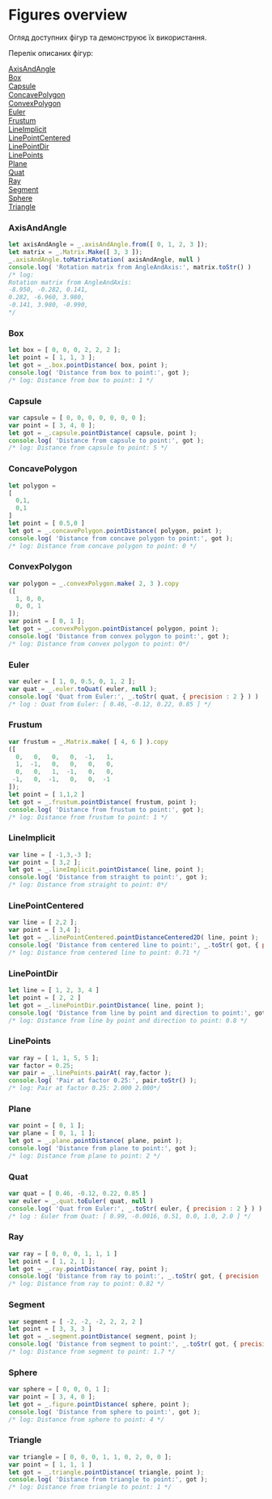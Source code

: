 # Figures overview

Огляд доступних фігур та демонструює їх використання.

Перелік описаних фігур:

[AxisAndAngle](./FiguresOverview.md#AxisAndAngle)<br>
[Box](./FiguresOverview.md#Box)<br>
[Capsule](./FiguresOverview.md#Capsule)<br>
[ConcavePolygon](./FiguresOverview.md#ConcavePolygon)<br>
[ConvexPolygon](./FiguresOverview.md#ConvexPolygon)<br>
[Euler](./FiguresOverview.md#Euler)<br>
[Frustum](./FiguresOverview.md#Frustum)<br>
[LineImplicit](./FiguresOverview.md#LineImplicit)<br>
[LinePointCentered](./FiguresOverview.md#LinePointCentered)<br>
[LinePointDir](./FiguresOverview.md#LinePointDir)<br>
[LinePoints](./FiguresOverview.md#LinePoints)<br>
[Plane](./FiguresOverview.md#Plane)<br>
[Quat](./FiguresOverview.md#Quat)<br>
[Ray](./FiguresOverview.md#Ray)<br>
[Segment](./FiguresOverview.md#Segment)<br>
[Sphere](./FiguresOverview.md#Sphere)<br>
[Triangle](./FiguresOverview.md#Triangle)<br>

### AxisAndAngle

```js
let axisAndAngle = _.axisAndAngle.from([ 0, 1, 2, 3 ]);
let matrix = _.Matrix.Make([ 3, 3 ]);
_.axisAndAngle.toMatrixRotation( axisAndAngle, null )
console.log( 'Rotation matrix from AngleAndAxis:', matrix.toStr() )
/* log:
Rotation matrix from AngleAndAxis:
-8.950, -0.282, 0.141,
0.282, -6.960, 3.980,
-0.141, 3.980, -0.990,
*/

```

### Box

```js
let box = [ 0, 0, 0, 2, 2, 2 ];
let point = [ 1, 1, 3 ];
let got = _.box.pointDistance( box, point );
console.log( 'Distance from box to point:', got );
/* log: Distance from box to point: 1 */
```

### Capsule

```js
var capsule = [ 0, 0, 0, 0, 0, 0, 0 ];
var point = [ 3, 4, 0 ];
let got = _.capsule.pointDistance( capsule, point );
console.log( 'Distance from capsule to point:', got );
/* log: Distance from capsule to point: 5 */
```

### ConcavePolygon

```js
let polygon =
[
  0,1,
  0,1
]
let point = [ 0.5,0 ]
let got = _.concavePolygon.pointDistance( polygon, point );
console.log( 'Distance from concave polygon to point:', got );
/* log: Distance from concave polygon to point: 0 */
```

### ConvexPolygon

```js
var polygon = _.convexPolygon.make( 2, 3 ).copy
([
  1, 0, 0,
  0, 0, 1
]);
var point = [ 0, 1 ];
let got = _.convexPolygon.pointDistance( polygon, point );
console.log( 'Distance from convex polygon to point:', got );
/* log: Distance from convex polygon to point: 0*/
```

### Euler

```js
var euler = [ 1, 0, 0.5, 0, 1, 2 ];
var quat = _.euler.toQuat( euler, null );
console.log( 'Quat from Euler:', _.toStr( quat, { precision : 2 } ) )
/* log : Quat from Euler: [ 0.46, -0.12, 0.22, 0.85 ] */
```

### Frustum

```js
var frustum = _.Matrix.make( [ 4, 6 ] ).copy
([
  0,   0,   0,   0,  -1,   1,
  1,  -1,   0,   0,   0,   0,
  0,   0,   1,  -1,   0,   0,
 -1,   0,  -1,   0,   0,  -1
]);
let point = [ 1,1,2 ]
let got = _.frustum.pointDistance( frustum, point );
console.log( 'Distance from frustum to point:', got );
/* log: Distance from frustum to point: 1 */
```

### LineImplicit

```js
var line = [ -1,3,-3 ];
var point = [ 3,2 ];
let got = _.lineImplicit.pointDistance( line, point );
console.log( 'Distance from straight to point:', got );
/* log: Distance from straight to point: 0*/
```

### LinePointCentered

```js
var line = [ 2,2 ];
var point = [ 3,4 ];
let got = _.linePointCentered.pointDistanceCentered2D( line, point );
console.log( 'Distance from centered line to point:', _.toStr( got, { precision : 2 } ) )
/* log: Distance from centered line to point: 0.71 */
```

### LinePointDir

```js
let line = [ 1, 2, 3, 4 ]
let point = [ 2, 2 ]
let got = _.linePointDir.pointDistance( line, point );
console.log( 'Distance from line by point and direction to point:', got );
/* log: Distance from line by point and direction to point: 0.8 */
```

### LinePoints

```js
var ray = [ 1, 1, 5, 5 ];
var factor = 0.25;
var pair = _.linePoints.pairAt( ray,factor );
console.log( 'Pair at factor 0.25:', pair.toStr() );
/* log: Pair at factor 0.25: 2.000 2.000*/

```

### Plane

```js
var point = [ 0, 1 ];
var plane = [ 0, 1, 1 ];
let got = _.plane.pointDistance( plane, point );
console.log( 'Distance from plane to point:', got );
/* log: Distance from plane to point: 2 */
```

### Quat

```js
var quat = [ 0.46, -0.12, 0.22, 0.85 ]
var euler = _.quat.toEuler( quat, null )
console.log( 'Quat from Euler:', _.toStr( euler, { precision : 2 } ) )
/* log : Euler from Quat: [ 0.99, -0.0016, 0.51, 0.0, 1.0, 2.0 ] */
```

### Ray

```js
var ray = [ 0, 0, 0, 1, 1, 1 ]
let point = [ 1, 2, 1 ];
let got = _.ray.pointDistance( ray, point );
console.log( 'Distance from ray to point:', _.toStr( got, { precision : 2 } ) );
/* log: Distance from ray to point: 0.82 */
```

### Segment

```js
var segment = [ -2, -2, -2, 2, 2, 2 ]
let point = [ 3, 3, 3 ]
let got = _.segment.pointDistance( segment, point );
console.log( 'Distance from segment to point:', _.toStr( got, { precision : 2 } ) );
/* log: Distance from segment to point: 1.7 */
```

### Sphere

```js
var sphere = [ 0, 0, 0, 1 ];
var point = [ 3, 4, 0 ];
let got = _.figure.pointDistance( sphere, point );
console.log( 'Distance from sphere to point:', got );
/* log: Distance from sphere to point: 4 */
```

### Triangle

```js
var triangle = [ 0, 0, 0, 1, 1, 0, 2, 0, 0 ];
var point = [ 1, 1, 1 ]
let got = _.triangle.pointDistance( triangle, point );
console.log( 'Distance from triangle to point:', got );
/* log: Distance from triangle to point: 1 */
```
